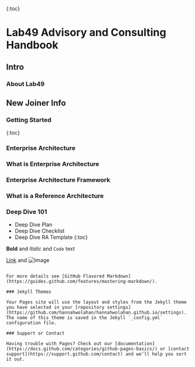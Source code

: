 {:toc}
# Lab49 Advisory and Consulting Handbook
## Intro
### About Lab49
## New Joiner Info
### Getting Started

{:toc}
### Enterprise Architecture
### What is Enterprise Architecture
### Enterprise Architecture Framework
### What is a Reference Architecture
### Deep Dive 101
  - Deep Dive Plan
  - Deep Dive Checklist
  - Deep Dive RA Template
{:toc}



**Bold** and _Italic_ and `Code` text

[Link](url) and ![Image](src)
```

For more details see [GitHub Flavored Markdown](https://guides.github.com/features/mastering-markdown/).

### Jekyll Themes

Your Pages site will use the layout and styles from the Jekyll theme you have selected in your [repository settings](https://github.com/hannahwolahan/hannahwolahan.github.io/settings). The name of this theme is saved in the Jekyll `_config.yml` configuration file.

### Support or Contact

Having trouble with Pages? Check out our [documentation](https://docs.github.com/categories/github-pages-basics/) or [contact support](https://support.github.com/contact) and we’ll help you sort it out.
